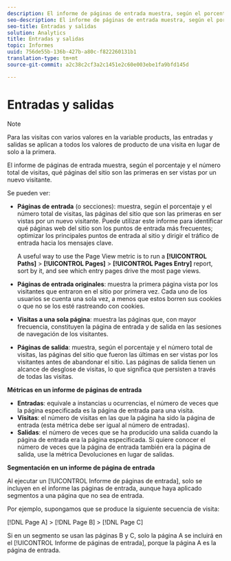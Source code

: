 ```yaml
---
description: El informe de páginas de entrada muestra, según el porcentaje y el número total de visitas, qué páginas del sitio son las primeras en ser vistas por un nuevo visitante.
seo-description: El informe de páginas de entrada muestra, según el porcentaje y el número total de visitas, qué páginas del sitio son las primeras en ser vistas por un nuevo visitante.
seo-title: Entradas y salidas
solution: Analytics
title: Entradas y salidas
topic: Informes
uuid: 756de55b-136b-427b-a80c-f822260131b1
translation-type: tm+mt
source-git-commit: a2c38c2cf3a2c1451e2c60e003ebe1fa9bfd145d

---
```



# Entradas y salidas

>[!NOTE]
>Para las visitas con varios valores en la variable products, las entradas y salidas se aplican a todos los valores de producto de una visita en lugar de solo a la primera.

El informe de páginas de entrada muestra, según el porcentaje y el número total de visitas, qué páginas del sitio son las primeras en ser vistas por un nuevo visitante.

Se pueden ver:

* **Páginas de entrada** (o secciones): muestra, según el porcentaje y el número total de visitas, las páginas del sitio que son las primeras en ser vistas por un nuevo visitante. Puede utilizar este informe para identificar qué páginas web del sitio son los puntos de entrada más frecuentes; optimizar los principales puntos de entrada al sitio y dirigir el tráfico de entrada hacia los mensajes clave.

   A useful way to use the Page View metric is to run a **[!UICONTROL Paths]** &gt; **[!UICONTROL Pages]** &gt; **[!UICONTROL Pages Entry]** report, sort by it, and see which entry pages drive the most page views.

* **Páginas de entrada originales**: muestra la primera página vista por los visitantes que entraron en el sitio por primera vez. Cada uno de los usuarios se cuenta una sola vez, a menos que estos borren sus cookies o que no se los esté rastreando con cookies.
* **Visitas a una sola página**: muestra las páginas que, con mayor frecuencia, constituyen la página de entrada y de salida en las sesiones de navegación de los visitantes.
* **Páginas de salida**: muestra, según el porcentaje y el número total de visitas, las páginas del sitio que fueron las últimas en ser vistas por los visitantes antes de abandonar el sitio. Las páginas de salida tienen un alcance de desglose de visitas, lo que significa que persisten a través de todas las visitas.

**Métricas en un informe de páginas de entrada**

* **Entradas**: equivale a instancias u ocurrencias, el número de veces que la página especificada es la página de entrada para una visita.
* **Visitas**: el número de visitas en las que la página ha sido la página de entrada (esta métrica debe ser igual al número de entradas).
* **Salidas**: el número de veces que se ha producido una salida cuando la página de entrada era la página especificada. Si quiere conocer el número de veces que la página de entrada también era la página de salida, use la métrica Devoluciones en lugar de salidas.

**Segmentación en un informe de página de entrada**

Al ejecutar un [!UICONTROL Informe de páginas de entrada], solo se incluyen en el informe las páginas de entrada, aunque haya aplicado segmentos a una página que no sea de entrada.

Por ejemplo, supongamos que se produce la siguiente secuencia de visita:

[!DNL Page A] &gt; [!DNL Page B] &gt; [!DNL Page C]

Si en un segmento se usan las páginas B y C, solo la página A se incluirá en el [!UICONTROL Informe de páginas de entrada], porque la página A es la página de entrada.
